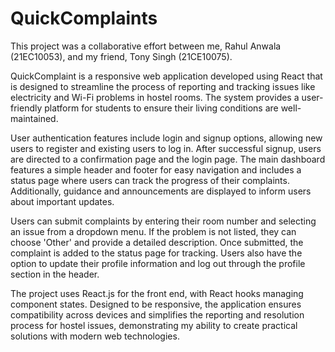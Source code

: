 # QuickComplaints

This project was a collaborative effort between me, Rahul Anwala (21EC10053), and my friend, Tony Singh (21CE10075).

QuickComplaint is a responsive web application developed using React that is designed to streamline the process of reporting and tracking issues like electricity and Wi-Fi problems in hostel rooms. The system provides a user-friendly platform for students to ensure their living conditions are well-maintained.

User authentication features include login and signup options, allowing new users to register and existing users to log in. After successful signup, users are directed to a confirmation page and the login page. The main dashboard features a simple header and footer for easy navigation and includes a status page where users can track the progress of their complaints. Additionally, guidance and announcements are displayed to inform users about important updates.

Users can submit complaints by entering their room number and selecting an issue from a dropdown menu. If the problem is not listed, they can choose 'Other' and provide a detailed description. Once submitted, the complaint is added to the status page for tracking. Users also have the option to update their profile information and log out through the profile section in the header.

The project uses React.js for the front end, with React hooks managing component states. Designed to be responsive, the application ensures compatibility across devices and simplifies the reporting and resolution process for hostel issues, demonstrating my ability to create practical solutions with modern web technologies.

